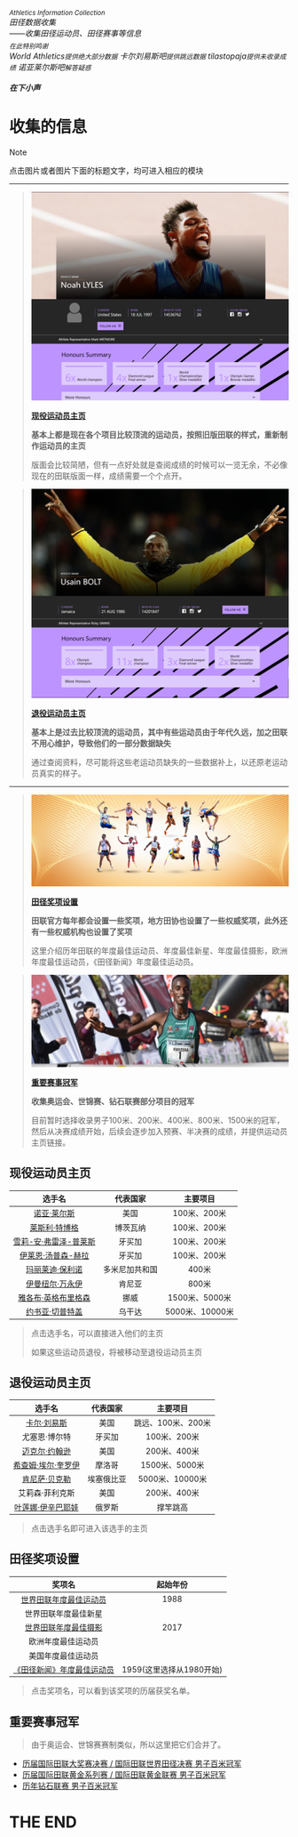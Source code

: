 ###### <sub>Athletics Information Collection</sub><br>田径数据收集<br>*——收集田径运动员、田径赛事等信息*<br><sub>在此特别鸣谢</sub><br>*World Athletics`提供绝大部分数据`* *卡尔刘易斯吧`提供跳远数据`* *tilastopaja`提供未收录成绩`* *诺亚莱尔斯吧`解答疑惑`*<br><br>**在下小声**

# 收集的信息

> [!NOTE]
>
> 点击图片或者图片下面的标题文字，均可进入相应的模块

---

> [![](./Assets/现役运动员.png)](#1)
> 
> **[现役运动员主页](#1)**
> 
> **基本上都是现在各个项目比较顶流的运动员，按照旧版田联的样式，重新制作运动员的主页**
> 
> 版面会比较简陋，但有一点好处就是查阅成绩的时候可以一览无余，不必像现在的田联版面一样，成绩需要一个个点开。
> 

> [![退役运动员主页](./Assets/退役运动员主页.png)](#2)
> 
> **[退役运动员主页](#2)**
> 
> **基本上是过去比较顶流的运动员，其中有些运动员由于年代久远，加之田联不用心维护，导致他们的一部分数据缺失**
> 
> 通过查阅资料，尽可能将这些老运动员缺失的一些数据补上，以还原老运动员真实的样子。
> 

---

> [![田径奖项设置](./Assets/奖项.jpg)](#3)
> 
> **[田径奖项设置](#3)**
> 
> **田联官方每年都会设置一些奖项，地方田协也设置了一些权威奖项，此外还有一些权威机构也设置了奖项**
> 
> 这里介绍历年田联的年度最佳运动员、年度最佳新星、年度最佳摄影，欧洲年度最佳运动员，《田径新闻》年度最佳运动员。
> 

> [![重要赛事成绩](./Assets/冠军.jpg)](#4)
> 
> **[重要赛事冠军](#4)**
> 
> **收集奥运会、世锦赛、钻石联赛部分项目的冠军**
> 
> 目前暂时选择收录男子100米、200米、400米、800米、1500米的冠军，然后从决赛成绩开始，后续会逐步加入预赛、半决赛的成绩，并提供运动员主页链接。
> 

## 现役运动员主页<a id='1'></a>

|                            选手名                            |    代表国家    |    主要项目     |
| :----------------------------------------------------------: | :------------: | :-------------: |
| [诺亚·莱尔斯](./Athlete/Men/Sprinter/Noah-Lyles/Profile.md)  |      美国      |  100米、200米   |
| [莱斯利·特博格](./Athlete/Men/Sprinter/Letsile-Tebogo/Profile.md) |    博茨瓦纳    |  100米、200米   |
| [雪莉-安·弗雷泽-普莱斯](./Athlete/Women/Sprinter/Shelly-Ann-Fraser-Pryce/Profile.md) |     牙买加     |  100米、200米   |
| [伊莱恩·汤普森-赫拉](./Athlete/Women/Sprinter/Elaine-Thompson-Herah/Profile.md) |     牙买加     |  100米、200米   |
| [玛丽莱迪·保利诺](./Athlete/Women/Sprinter/Marileidy-Paulino/Profile.md) | 多米尼加共和国 |      400米      |
| [伊曼纽尔·万永伊](./Athlete/Men/Middle-Distance/Emmanuel-Wanyonyi/Profile.md) |     肯尼亚     |      800米      |
| [雅各布·英格布里格森](./Athlete/Men/Middle-Distance/Jakob-Ingebrigtsen/Profile.md) |      挪威      | 1500米、5000米  |
| [约书亚·切普特盖](./Athlete/Men/Long-Distance/Joshua-Cheptegei/Profile.md) |     乌干达     | 5000米、10000米 |

> 点击选手名，可以直接进入他们的主页
>
> 如果这些运动员退役，将被移动至退役运动员主页

## 退役运动员主页<a id='2'></a>

|                            选手名                            |  代表国家  |      主要项目      |
| :----------------------------------------------------------: | :--------: | :----------------: |
| [卡尔·刘易斯](./Athlete/Men/Sprinter/Carl-Lewis/Profile.md)  |    美国    | 跳远、100米、200米 |
|                        尤塞恩·博尔特                         |   牙买加   |    100米、200米    |
| [迈克尔·约翰逊](./Athlete/Men/Sprinter/Michael-Johnson/Profile.md) |    美国    |    200米、400米    |
| [希查姆·埃尔·奎罗伊](./Athlete/Men/Middle-Distance/Hicham-El-Guerrouj/Profile.md) |   摩洛哥   |   1500米、5000米   |
| [肯尼萨·贝克勒](./Athlete/Men/Long-Distance/Kenenisa-Bekele/Profile.md) | 埃塞俄比亚 |  5000米、10000米   |
|                       艾莉森·菲利克斯                        |    美国    |    200米、400米    |
| [叶莲娜·伊辛巴耶娃](./Athlete/Women/Jump/Yelena-Isinbayeva/Profile.md) |   俄罗斯   |      撑竿跳高      |

> 点击选手名即可进入该选手的主页

## 田径奖项设置<a id='3'></a>

|                            奖项名                            |         起始年份         |
| :----------------------------------------------------------: | :----------------------: |
| [世界田联年度最佳运动员](./Awards/World-Athlete-Of-The-Year/List-simple.md) |           1988           |
|                     世界田联年度最佳新星                     |                          |
| [世界田联年度最佳摄影](./Awards/Photograph-Of-The-Year/List.md) |           2017           |
|                      欧洲年度最佳运动员                      |                          |
|                      美国年度最佳运动员                      |                          |
| [《田径新闻》年度最佳运动员](./Awards/Track-And-Field-News/List-simple.md) | 1959(这里选择从1980开始) |

> 点击奖项名，可以看到该奖项的历届获奖名单。

## 重要赛事冠军<a id='4'></a>

> 由于奥运会、世锦赛赛制类似，所以这里把它们合并了。

- [历届国际田联大奖赛决赛 / 国际田联世界田径决赛 男子百米冠军](./Champion/League/Final.md)
- [历届国际田联黄金系列赛 / 国际田联黄金联赛 男子百米冠军](./Champion/League/Gold.md)
- [历年钻石联赛 男子百米冠军](./Champion/League/Diamond.md)



# THE END

